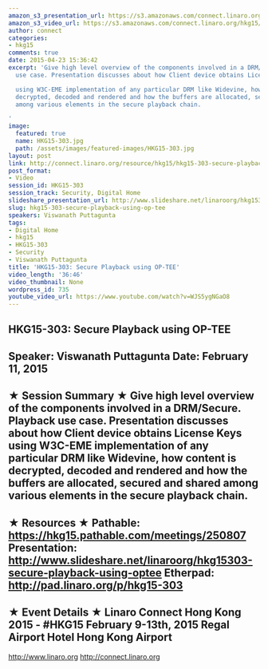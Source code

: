 ```yaml
---
amazon_s3_presentation_url: https://s3.amazonaws.com/connect.linaro.org/hkg15/Videos/02-11-Wednesday/HKG15-303.pdf
amazon_s3_video_url: https://s3.amazonaws.com/connect.linaro.org/hkg15/Videos/02-11-Wednesday/HKG15-303+Secure+Playback+using+OP-TEE.mp4
author: connect
categories:
- hkg15
comments: true
date: 2015-04-23 15:36:42
excerpt: 'Give high level overview of the components involved in a DRM/Secure. Playback
  use case. Presentation discusses about how Client device obtains License Keys

  using W3C-EME implementation of any particular DRM like Widevine, how content is
  decrypted, decoded and rendered and how the buffers are allocated, secured and shared
  among various elements in the secure playback chain.

'
image:
  featured: true
  name: HKG15-303.jpg
  path: /assets/images/featured-images/HKG15-303.jpg
layout: post
link: http://connect.linaro.org/resource/hkg15/hkg15-303-secure-playback-using-op-tee/
post_format:
- Video
session_id: HKG15-303
session_track: Security, Digital Home
slideshare_presentation_url: http://www.slideshare.net/linaroorg/hkg15303-secure-playback-using-optee
slug: hkg15-303-secure-playback-using-op-tee
speakers: Viswanath Puttagunta
tags:
- Digital Home
- hkg15
- HKG15-303
- Security
- Viswanath Puttagunta
title: 'HKG15-303: Secure Playback using OP-TEE'
video_length: '36:46'
video_thumbnail: None
wordpress_id: 735
youtube_video_url: https://www.youtube.com/watch?v=WJS5ygNGaO8
---
```


HKG15-303: Secure Playback using OP-TEE 
--------------------------------------------------- 
Speaker: Viswanath Puttagunta 
Date: February 11, 2015 
--------------------------------------------------- 
★ Session Summary ★ 
Give high level overview of the components involved in a DRM/Secure. Playback use case. Presentation discusses about how Client device obtains License Keys using W3C-EME implementation of any particular DRM like Widevine, how content is decrypted, decoded and rendered and how the buffers are allocated, secured and shared among various elements in the secure playback chain. 
-------------------------------------------------- 
★ Resources ★ 
Pathable: https://hkg15.pathable.com/meetings/250807 
Presentation:  http://www.slideshare.net/linaroorg/hkg15303-secure-playback-using-optee 
Etherpad: http://pad.linaro.org/p/hkg15-303 
--------------------------------------------------- 
★ Event Details ★ 
Linaro Connect Hong Kong 2015 - #HKG15 
February 9-13th, 2015 
Regal Airport Hotel Hong Kong Airport 
--------------------------------------------------- 
http://www.linaro.org 
http://connect.linaro.org